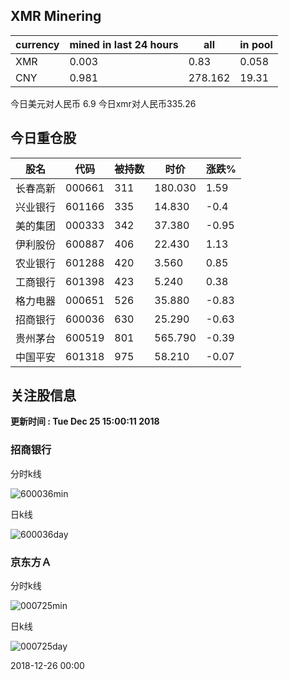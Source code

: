 ## XMR Minering

|currency|mined in last 24 hours|all|in pool|
|---|---|---|---|
|XMR|0.003|0.83|0.058|
|CNY|0.981|278.162|19.31|

今日美元对人民币 6.9	今日xmr对人民币335.26


## 今日重仓股 

|股名|代码|被持数|时价|涨跌%|
|---|---|---|---|---|
|长春高新|000661|311|180.030|1.59|
|兴业银行|601166|335|14.830|-0.4|
|美的集团|000333|342|37.380|-0.95|
|伊利股份|600887|406|22.430|1.13|
|农业银行|601288|420|3.560|0.85|
|工商银行|601398|423|5.240|0.38|
|格力电器|000651|526|35.880|-0.83|
|招商银行|600036|630|25.290|-0.63|
|贵州茅台|600519|801|565.790|-0.39|
|中国平安|601318|975|58.210|-0.07|

## 关注股信息
**更新时间 : Tue Dec 25 15:00:11 2018**
### 招商银行 
分时k线

![600036min](http://image.sinajs.cn/newchart/min/n/sh600036.gif)

日k线

![600036day](http://image.sinajs.cn/newchart/daily/n/sh600036.gif)

### 京东方Ａ 
分时k线

![000725min](http://image.sinajs.cn/newchart/min/n/sz000725.gif)

日k线

![000725day](http://image.sinajs.cn/newchart/daily/n/sz000725.gif)

2018-12-26 00:00